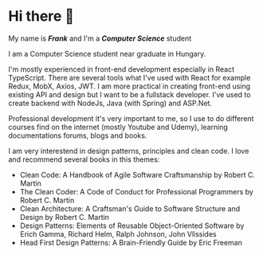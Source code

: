 # Hi there 👋
My name is ***Frank*** and I'm a ***Computer Science*** student 

I am a Computer Science student near graduate in Hungary. 

I'm mostly experienced in front-end development especially in React TypeScript.
There are several tools what I've used with React for example Redux, MobX, Axios, JWT.
I am more practical in creating front-end using existing API and design but I want to be a fullstack developer. I've used to create backend with NodeJs, Java (with Spring) and ASP.Net. 

Professional development it's very important to me, so I use to do different courses find on the internet (mostly Youtube and Udemy), learning documentations forums, blogs and books.

I am very interestend in design patterns, principles and clean code.
I love and recommend several books in this themes:
- Clean Code: A Handbook of Agile Software Craftsmanship by Robert C. Martin
- The Clean Coder: A Code of Conduct for Professional Programmers by Robert C. Martin
- Clean Architecture: A Craftsman's Guide to Software Structure and Design by Robert C. Martin
- Design Patterns: Elements of Reusable Object-Oriented Software by Erich Gamma, Richard Helm, Ralph Johnson, John Vlissides
- Head First Design Patterns: A Brain-Friendly Guide by Eric Freeman


<!--
**fepu08/fepu08** is a ✨ _special_ ✨ repository because its `README.md` (this file) appears on your GitHub profile.

Here are some ideas to get you started:

- 🔭 I’m currently working on ...
- 🌱 I’m currently learning ...
- 👯 I’m looking to collaborate on ...
- 🤔 I’m looking for help with ...
- 💬 Ask me about ...
- 📫 How to reach me: ...
- 😄 Pronouns: ...
- ⚡ Fun fact: ...
-->

